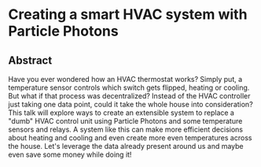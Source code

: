 # Creating a smart HVAC system with Particle Photons

## Abstract

Have you ever wondered how an HVAC thermostat works? Simply put, a temperature sensor controls which switch gets flipped, heating or cooling. But what if that process was decentralized? Instead of the HVAC controller just taking one data point, could it take the whole house into consideration? This talk will explore ways to create an extensible system to replace a "dumb" HVAC control unit using Particle Photons and some temperature sensors and relays. A system like this can make more efficient decisions about heating and cooling and even create more even temperatures across the house. Let's leverage the data already present around us and maybe even save some money while doing it!
